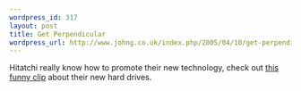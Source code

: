 ```yaml
--- 
wordpress_id: 317
layout: post
title: Get Perpendicular
wordpress_url: http://www.johng.co.uk/index.php/2005/04/10/get-perpendicular/
---
```

Hitatchi really know how to promote their new technology, check out <a href="http://www.hitachigst.com/hdd/research/recording_head/pr/PerpendicularAnimation.html">this funny clip</a> about their new hard drives.
